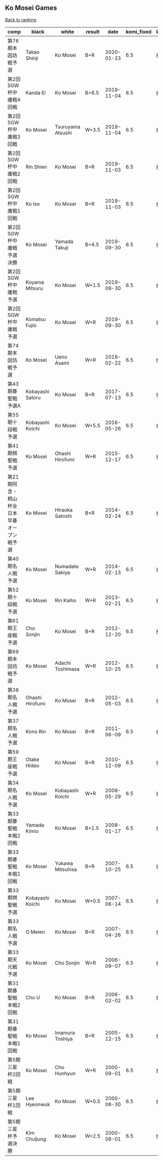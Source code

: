 ## Ko Mosei Games

[Back to ranking](../../index.md)




| **comp** | **black** | **white** | **result** | **date** | **komi_fixed** | **kifu** | 
| --- | --- | --- | --- | --- | --- | --- |
| 第76期本因坊戦予選 | Takao Shinji | Ko Mosei | B+R | 2020-01-23 | 6.5 | [Kifu](https://kifudepot.net/kifucontents.php?id=6IMnlg3CXTs6QtpTEpv0qg%3D%3D) | 
| 第2回SGW杯中庸戦4回戦 | Kanda Ei | Ko Mosei | B+6.5 | 2019-11-04 | 6.5 | [Kifu](https://kifudepot.net/kifucontents.php?id=BTn2ZR9SPV26%2B8n9dYGm1Q%3D%3D) | 
| 第2回SGW杯中庸戦3回戦 | Ko Mosei | Tsuruyama Atsushi | W+3.5 | 2019-11-04 | 6.5 | [Kifu](https://kifudepot.net/kifucontents.php?id=QJrXOBnVcPAJpeJYYWJQvQ%3D%3D) | 
| 第2回SGW杯中庸戦2回戦 | Rin Shien | Ko Mosei | B+R | 2019-11-03 | 6.5 | [Kifu](https://kifudepot.net/kifucontents.php?id=rLkwR8SiIr4NxaIfTZ8vAQ%3D%3D) | 
| 第2回SGW杯中庸戦1回戦 | Ko Iso | Ko Mosei | B+R | 2019-11-03 | 6.5 | [Kifu](https://kifudepot.net/kifucontents.php?id=ykEyRgB8SxyTJO4G5Bs81Q%3D%3D) | 
| 第2回SGW杯中庸戦予選決勝 | Ko Mosei | Yamada Takuji | B+4.5 | 2019-09-30 | 6.5 | [Kifu](https://kifudepot.net/kifucontents.php?id=PNVhlG4KVpPhc3QOn73VMA%3D%3D) | 
| 第2回SGW杯中庸戦予選 | Koyama Mitsuru | Ko Mosei | W+1.5 | 2019-09-30 | 6.5 | [Kifu](https://kifudepot.net/kifucontents.php?id=GuG4Zi7gnfukgICq1hlaHQ%3D%3D) | 
| 第2回SGW杯中庸戦予選 | Komatsu Fujio | Ko Mosei | W+R | 2019-09-30 | 6.5 | [Kifu](https://kifudepot.net/kifucontents.php?id=VoYOdzywda%2BIOM8QJlbD%2FQ%3D%3D) | 
| 第74期本因坊戦予選 | Ko Mosei | Ueno Asami | W+R | 2018-02-22 | 6.5 | [Kifu](https://kifudepot.net/kifucontents.php?id=XcMZoi%2FKjOEOdnEpX%2FQBTw%3D%3D) | 
| 第43期碁聖戦　予選A | Kobayashi Satoru | Ko Mosei | B+R | 2017-07-13 | 6.5 | [Kifu](https://kifudepot.net/kifucontents.php?id=NFpAeVr6xEjWocZJtqak%2BA%3D%3D) | 
| 第55期十段戦予選 | Kobayashi Koichi | Ko Mosei | W+5.5 | 2016-05-26 | 6.5 | [Kifu](https://kifudepot.net/kifucontents.php?id=0L5XBaR6ZpifBeaOt4yYSA%3D%3D) | 
| 第41期棋聖戦予選 | Ko Mosei | Ohashi Hirofumi | W+R | 2015-12-17 | 6.5 | [Kifu](https://kifudepot.net/kifucontents.php?id=f3gp2h3OERi1RCgKDw3J%2FQ%3D%3D) | 
| 第21期阿含・桐山杯全日本早碁オープン戦予選 | Ko Mosei | Hiraoka Satoshi | B+R | 2014-02-24 | 6.5 | [Kifu](https://kifudepot.net/kifucontents.php?id=g4bKLTQE1sWh055CBxfGvQ%3D%3D) | 
| 第40期名人戦予選 | Ko Mosei | Numadate Sakiya | W+R | 2014-02-13 | 6.5 | [Kifu](https://kifudepot.net/kifucontents.php?id=jxfjCLrq3se0utf3OvILLw%3D%3D) | 
| 第52期十段戦予選 | Ko Mosei | Rin Kaiho | W+R | 2013-02-21 | 6.5 | [Kifu](https://kifudepot.net/kifucontents.php?id=OEz%2F4HfN3PLNuUHUJSbZgw%3D%3D) | 
| 第61期王座戦予選 | Cho Sonjin | Ko Mosei | B+R | 2012-12-20 | 6.5 | [Kifu](https://kifudepot.net/kifucontents.php?id=njatWZIEFlU%2Fn0FXrq98TQ%3D%3D) | 
| 第69期本因坊戦予選 | Ko Mosei | Adachi Toshimasa | W+R | 2012-10-25 | 6.5 | [Kifu](https://kifudepot.net/kifucontents.php?id=s9NUHNzYZXUjYKM5PiE28Q%3D%3D) | 
| 第38期名人戦予選 | Ohashi Hirofumi | Ko Mosei | B+R | 2012-05-03 | 6.5 | [Kifu](https://kifudepot.net/kifucontents.php?id=RPuvDiTUNS8HT47tcLpQYw%3D%3D) | 
| 第37期名人戦予選 | Kono Rin | Ko Mosei | B+R | 2011-06-09 | 6.5 | [Kifu](https://kifudepot.net/kifucontents.php?id=g2tajS14AmjiChNeqDCsMg%3D%3D) | 
| 第59期王座戦予選 | Otake Hideo | Ko Mosei | B+R | 2010-12-09 | 6.5 | [Kifu](https://kifudepot.net/kifucontents.php?id=EWtGssLL%2BwtoyuJ3a3Et%2Bg%3D%3D) | 
| 第34期名人戦予選 | Ko Mosei | Kobayashi Koichi | W+R | 2008-05-29 | 6.5 | [Kifu](https://kifudepot.net/kifucontents.php?id=56k73xLSWLbSTx4teCwB%2BQ%3D%3D) | 
| 第33期碁聖戦本戦2回戦 | Yamada Kimio | Ko Mosei | B+1.5 | 2008-01-17 | 6.5 | [Kifu](https://kifudepot.net/kifucontents.php?id=hdF8RFV3WTP5uYzLCZyzgg%3D%3D) | 
| 第33期碁聖戦本戦1回戦 | Ko Mosei | Yukawa Mitsuhisa | B+R | 2007-10-25 | 6.5 | [Kifu](https://kifudepot.net/kifucontents.php?id=2K2wTkq8ebDck4T4Tb1pMw%3D%3D) | 
| 第33期棋聖戦予選 | Kobayashi Koichi | Ko Mosei | W+0.5 | 2007-06-14 | 6.5 | [Kifu](https://kifudepot.net/kifucontents.php?id=D9nUeDIArZBihXAHVLPeRw%3D%3D) | 
| 第33期名人戦予選 | O Meien | Ko Mosei | B+R | 2007-04-26 | 6.5 | [Kifu](https://kifudepot.net/kifucontents.php?id=eWpxoYnTppTeNIbV%2BuFJKQ%3D%3D) | 
| 第33期天元戦予選 | Ko Mosei | Cho Sonjin | W+R | 2006-09-07 | 6.5 | [Kifu](https://kifudepot.net/kifucontents.php?id=weVz0mgBeLjEpmSCNteuuw%3D%3D) | 
| 第31期碁聖戦本戦2回戦 | Cho U | Ko Mosei | B+R | 2006-02-02 | 6.5 | [Kifu](https://kifudepot.net/kifucontents.php?id=OPXGkL2E%2BD05kgatTHGzJA%3D%3D) | 
| 第31期碁聖戦本戦1回戦 | Ko Mosei | Imamura Toshiya | B+R | 2005-12-15 | 6.5 | [Kifu](https://kifudepot.net/kifucontents.php?id=unP4hbzgUw0RfxVZPAkwQg%3D%3D) | 
| 第5期三星杯2回戦 | Ko Mosei | Cho Hunhyun | W+R | 2000-09-01 | 6.5 | [Kifu](https://kifudepot.net/kifucontents.php?id=%2B952wsHHOZ9R8J987CYVCA%3D%3D) | 
| 第5期三星杯1回戦 | Lee Hyeonwuk | Ko Mosei | W+0.5 | 2000-08-30 | 6.5 | [Kifu](https://kifudepot.net/kifucontents.php?id=jI5DMxS9%2BBwqinbc3VShgw%3D%3D) | 
| 第5期三星杯予選決勝 | Kim Chuljung | Ko Mosei | W+2.5 | 2000-08-01 | 6.5 | [Kifu](https://kifudepot.net/kifucontents.php?id=2hvOJsISXcMBXEDReQ4tDw%3D%3D) |




